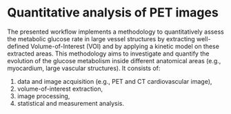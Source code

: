 # Quantitative analysis of PET images
The presented workflow implements a methodology to quantitatively assess the metabolic glucose rate in large vessel structures by extracting well-defined Volume-of-Interest (VOI) and by applying a kinetic model on these extracted areas. 
This methodology aims to investigate and quantify the evolution of the glucose metabolism inside different anatomical areas (e.g., myocardium, large vascular structures). It consists of: 
1. data and image acquisition (e.g., PET and CT cardiovascular image),
2. volume-of-interest extraction,
3. image processing,
4. statistical and measurement analysis.
